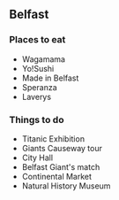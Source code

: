 ## Belfast

### Places to eat
* Wagamama
* Yo!Sushi
* Made in Belfast
* Speranza
* Laverys

### Things to do
* Titanic Exhibition
* Giants Causeway tour
* City Hall
* Belfast Giant's match
* Continental Market
* Natural History Museum
